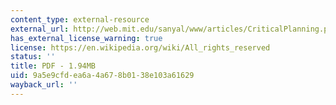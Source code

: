 ```yaml
---
content_type: external-resource
external_url: http://web.mit.edu/sanyal/www/articles/CriticalPlanning.pdf
has_external_license_warning: true
license: https://en.wikipedia.org/wiki/All_rights_reserved
status: ''
title: PDF - 1.94MB
uid: 9a5e9cfd-ea6a-4a67-8b01-38e103a61629
wayback_url: ''
---
```

